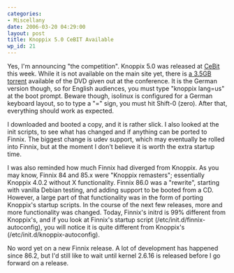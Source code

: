 ```yaml
---
categories:
- Miscellany
date: 2006-03-20 04:29:00
layout: post
title: Knoppix 5.0 CeBIT Available
wp_id: 21
---
```

Yes, I'm announcing "the competition". Knoppix 5.0 was released at [CeBit](http://cebit.de/) this week. While it is not available on the main site yet, there is [a 3.5GB torrent](http://linuxtracker.org/torrents-details.php?id=1620) available of the DVD given out at the conference. It is the German version though, so for English audiences, you must type "knoppix lang=us" at the boot prompt. Beware though, isolinux is configured for a German keyboard layout, so to type a "=" sign, you must hit Shift-0 (zero). After that, everything should work as expected.

I downloaded and booted a copy, and it is rather slick. I also looked at the init scripts, to see what has changed and if anything can be ported to Finnix. The biggest change is udev support, which may eventually be rolled into Finnix, but at the moment I don't believe it is worth the extra startup time.

I was also reminded how much Finnix had diverged from Knoppix. As you may know, Finnix 84 and 85.x were "Knoppix remasters"; essentially Knoppix 4.0.2 without X functionality. Finnix 86.0 was a "rewrite", starting with vanilla Debian testing, and adding support to be booted from a CD. However, a large part of that functionality was in the form of porting Knoppix's startup scripts. In the course of the next few releases, more and more functionality was changed. Today, Finnix's initrd is 99% different from Knoppix's, and if you look at Finnix's startup script (/etc/init.d/finnix-autoconfig), you will notice it is quite different from Knoppix's (/etc/init.d/knoppix-autoconfig).

No word yet on a new Finnix release. A lot of development has happened since 86.2, but I'd still like to wait until kernel 2.6.16 is released before I go forward on a release.
